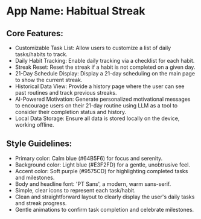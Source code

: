 # **App Name**: Habitual Streak

## Core Features:

- Customizable Task List: Allow users to customize a list of daily tasks/habits to track.
- Daily Habit Tracking: Enable daily tracking via a checklist for each habit.
- Streak Reset: Reset the streak if a habit is not completed on a given day.
- 21-Day Schedule Display: Display a 21-day scheduling on the main page to show the current streak.
- Historical Data View: Provide a history page where the user can see past routines and track previous streaks.
- AI-Powered Motivation: Generate personalized motivational messages to encourage users on their 21-day routine using LLM as a tool to consider their completion status and history.
- Local Data Storage: Ensure all data is stored locally on the device, working offline.

## Style Guidelines:

- Primary color: Calm blue (#64B5F6) for focus and serenity.
- Background color: Light blue (#E3F2FD) for a gentle, unobtrusive feel.
- Accent color: Soft purple (#9575CD) for highlighting completed tasks and milestones.
- Body and headline font: 'PT Sans', a modern, warm sans-serif.
- Simple, clear icons to represent each task/habit.
- Clean and straightforward layout to clearly display the user's daily tasks and streak progress.
- Gentle animations to confirm task completion and celebrate milestones.